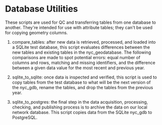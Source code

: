 # Database Utilities

These scripts are used for QC and transferring tables from one database to another. They're intended for use with attribute tables; they can't be used for copying geometry columns. 

1. compare_tables: after new data is retrieved, processed, and loaded into a SQLite test database, this script evaluates differences between the new tables and existing tables in the nyc_geodatabase. The following comparisons are made to spot potential errors: equal number of columns and rows, matching and missing identifiers, and the difference between a given data value for the most recent and previous year.

2. sqlite_to_sqlite: once data is inspected and verified, this script is used to copy tables from the test database to what will be the next version of the nyc_gdb, rename the tables, and drop the tables from the previous year.

3. sqlite_to_postgres: the final step in the data acquisition, processing, checking, and publishing process is to archive the data on our local network database. This script copies data from the SQLite nyc_gdb to PostgreSQL.   
